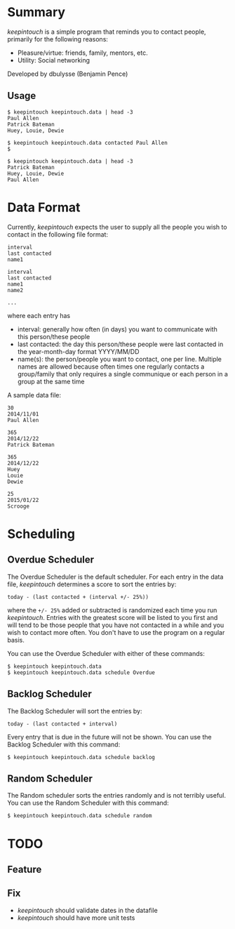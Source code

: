 # Summary

_keepintouch_ is a simple program that reminds you to contact people, primarily for the following reasons:

* Pleasure/virtue: friends, family, mentors, etc.
* Utility: Social networking

Developed by dbulysse (Benjamin Pence)

## Usage

    $ keepintouch keepintouch.data | head -3
    Paul Allen
    Patrick Bateman
    Huey, Louie, Dewie

    $ keepintouch keepintouch.data contacted Paul Allen
    $

    $ keepintouch keepintouch.data | head -3
    Patrick Bateman
    Huey, Louie, Dewie
    Paul Allen

# Data Format

Currently, _keepintouch_ expects the user to supply all the people you wish to contact in the following file format:

    interval
    last contacted
    name1
  
    interval
    last contacted
    name1
    name2
  
    ...

where each entry has

* interval: generally how often (in days) you want to communicate with this person/these people
* last contacted: the day this person/these people were last contacted in the year-month-day format YYYY/MM/DD
* name(s): the person/people you want to contact, one per line. Multiple names are allowed because often times one regularly contacts a group/family that only requires a single communique or each person in a group at the same time

A sample data file:

    30
    2014/11/01
    Paul Allen
 
    365
    2014/12/22
    Patrick Bateman
 
    365
    2014/12/22
    Huey
    Louie
    Dewie

    25
    2015/01/22
    Scrooge

# Scheduling

## Overdue Scheduler

The Overdue Scheduler is the default scheduler. For each entry in the data file, _keepintouch_ determines a score to sort the entries by:

    today - (last contacted + (interval +/- 25%)) 

where the `+/- 25%` added or subtracted is randomized each time you run _keepintouch_. Entries with the greatest score will be listed to you first and will tend to be those people that you have not contacted in a while and you wish to contact more often. You don't have to use the program on a regular basis.

You can use the Overdue Scheduler with either of these commands:

    $ keepintouch keepintouch.data
    $ keepintouch keepintouch.data schedule Overdue

## Backlog Scheduler

The Backlog Scheduler will sort the entries by:

    today - (last contacted + interval)

Every entry that is due in the future will not be shown. You can use the Backlog Scheduler with this command:

    $ keepintouch keepintouch.data schedule backlog

## Random Scheduler

The Random scheduler sorts the entries randomly and is not terribly useful. You can use the Random Scheduler with this command:

    $ keepintouch keepintouch.data schedule random

# TODO

## Feature


## Fix

* _keepintouch_ should validate dates in the datafile
* _keepintouch_ should have more unit tests

